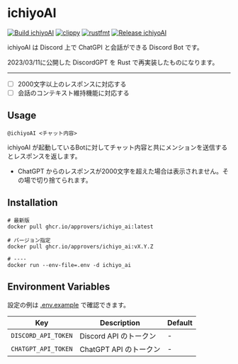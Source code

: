 # ichiyoAI

[![Build ichiyoAI](https://github.com/approvers/ichiyoAI/actions/workflows/build.yaml/badge.svg)](https://github.com/approvers/ichiyoAI/actions/workflows/build.yaml)
[![clippy](https://github.com/approvers/ichiyoAI/actions/workflows/clippy.yaml/badge.svg)](https://github.com/approvers/ichiyoAI/actions/workflows/clippy.yaml)
[![rustfmt](https://github.com/approvers/ichiyoAI/actions/workflows/fmt.yaml/badge.svg)](https://github.com/approvers/ichiyoAI/actions/workflows/fmt.yaml)
[![Release ichiyoAI](https://github.com/approvers/ichiyoAI/actions/workflows/release.yaml/badge.svg)](https://github.com/approvers/ichiyoAI/actions/workflows/release.yaml)

ichiyoAI は Discord 上で ChatGPI と会話ができる Discord Bot です。

2023/03/11に公開した DiscordGPT を Rust で再実装したものになります。

----

- [ ] 2000文字以上のレスポンスに対応する
- [ ] 会話のコンテキスト維持機能に対応する

## Usage

``` 
@ichiyoAI <チャット内容>
```

ichiyoAI が起動しているBotに対してチャット内容と共にメンションを送信するとレスポンスを返します。

- ChatGPT からのレスポンスが2000文字を超えた場合は表示されません。その場で切り捨てられます。

## Installation

```shell
# 最新版
docker pull ghcr.io/approvers/ichiyo_ai:latest

# バージョン指定
docker pull ghcr.io/approvers/ichiyo_ai:vX.Y.Z

# ----
docker run --env-file=.env -d ichiyo_ai
```

## Environment Variables

設定の例は [.env.example](./.env.example) で確認できます。

| Key                 | Description       | Default |
|---------------------|-------------------|---------|
| `DISCORD_API_TOKEN` | Discord API のトークン | -       |
| `CHATGPT_API_TOKEN` | ChatGPT API のトークン | -       |
